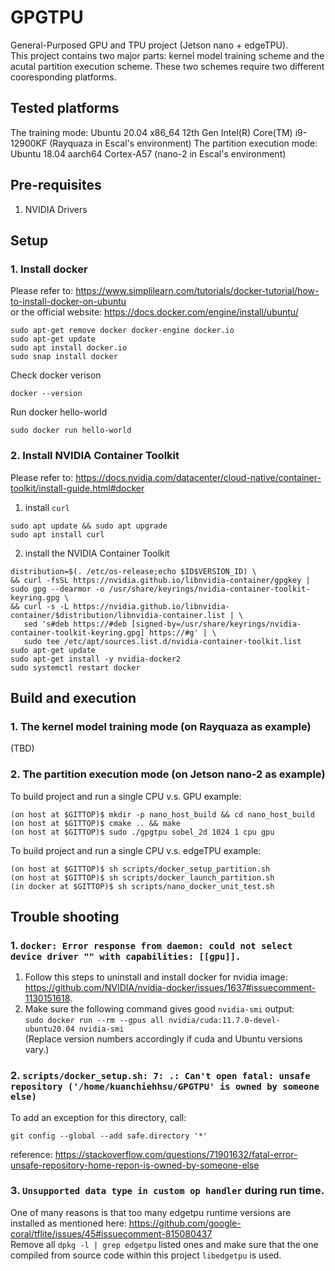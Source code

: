 # GPGTPU
General-Purposed GPU and TPU project (Jetson nano + edgeTPU). \
This project contains two major parts: kernel model training scheme and the acutal partition execution scheme. These two schemes require two different cooresponding platforms. 

## Tested platforms
The training mode: Ubuntu 20.04 x86_64 12th Gen Intel(R) Core(TM) i9-12900KF (Rayquaza in Escal's environment)
The partition execution mode: Ubuntu 18.04 aarch64 Cortex-A57 (nano-2 in Escal's environment)


## Pre-requisites
1. NVIDIA Drivers

## Setup
### 1. Install docker
Please refer to: https://www.simplilearn.com/tutorials/docker-tutorial/how-to-install-docker-on-ubuntu \
or the official website: https://docs.docker.com/engine/install/ubuntu/

```
sudo apt-get remove docker docker-engine docker.io
sudo apt-get update
sudo apt install docker.io
sudo snap install docker
```
Check docker verison
```
docker --version
```
Run docker hello-world
```
sudo docker run hello-world
```

### 2. Install NVIDIA Container Toolkit 
Please refer to: https://docs.nvidia.com/datacenter/cloud-native/container-toolkit/install-guide.html#docker

1. install ```curl```
```
sudo apt update && sudo apt upgrade
sudo apt install curl
```
2. install the NVIDIA Container Toolkit
``` 
distribution=$(. /etc/os-release;echo $ID$VERSION_ID) \
&& curl -fsSL https://nvidia.github.io/libnvidia-container/gpgkey | sudo gpg --dearmor -o /usr/share/keyrings/nvidia-container-toolkit-keyring.gpg \
&& curl -s -L https://nvidia.github.io/libnvidia-container/$distribution/libnvidia-container.list | \
   sed 's#deb https://#deb [signed-by=/usr/share/keyrings/nvidia-container-toolkit-keyring.gpg] https://#g' | \
   sudo tee /etc/apt/sources.list.d/nvidia-container-toolkit.list
sudo apt-get update
sudo apt-get install -y nvidia-docker2
sudo systemctl restart docker
```

## Build and execution
### 1. The kernel model training mode (on Rayquaza as example)
(TBD)
### 2. The partition execution mode (on Jetson nano-2 as example)
To build project and run a single CPU v.s. GPU example:
```
(on host at $GITTOP)$ mkdir -p nano_host_build && cd nano_host_build
(on host at $GITTOP)$ cmake .. && make
(on host at $GITTOP)$ sudo ./gpgtpu sobel_2d 1024 1 cpu gpu
```

To build project and run a single CPU v.s. edgeTPU example:
```
(on host at $GITTOP)$ sh scripts/docker_setup_partition.sh
(on host at $GITTOP)$ sh scripts/docker_launch_partition.sh
(in docker at $GITTOP)$ sh scripts/nano_docker_unit_test.sh
```


## Trouble shooting
### 1. ```docker: Error response from daemon: could not select device driver "" with capabilities: [[gpu]].``` 
1. Follow this steps to uninstall and install docker for nvidia image: https://github.com/NVIDIA/nvidia-docker/issues/1637#issuecomment-1130151618. 
2. Make sure the following command gives good ```nvidia-smi``` output: \
```sudo docker run --rm --gpus all nvidia/cuda:11.7.0-devel-ubuntu20.04 nvidia-smi``` \
(Replace version numbers accordingly if cuda and Ubuntu versions vary.)

### 2. ```scripts/docker_setup.sh: 7: .: Can't open fatal: unsafe repository ('/home/kuanchiehhsu/GPGTPU' is owned by someone else)```
To add an exception for this directory, call:
```
git config --global --add safe.directory '*'
```
reference: https://stackoverflow.com/questions/71901632/fatal-error-unsafe-repository-home-repon-is-owned-by-someone-else

### 3. ```Unsupported data type in custom op handler``` during run time.
One of many reasons is that too many edgetpu runtime versions are installed as mentioned here: https://github.com/google-coral/tflite/issues/45#issuecomment-815080437 \
Remove all ```dpkg -l | grep edgetpu``` listed ones and make sure that the one compiled from source code within this project ```libedgetpu``` is used.
